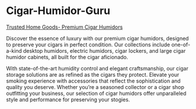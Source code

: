 # Cigar-Humidor-Guru
[Trusted Home Goods- Premium Cigar Humidors](https://trustedhomegoods.com/)

Discover the essence of luxury with our premium cigar humidors, designed to preserve your cigars in perfect condition. Our collections include one-of-a-kind desktop humidors, electric humidors, cigar lockers, and large cigar humidor cabinets, all built for the cigar aficionado.

With state-of-the-art humidity control and elegant craftsmanship, our cigar storage solutions are as refined as the cigars they protect. Elevate your smoking experience with accessories that reflect the sophistication and quality you deserve. Whether you’re a seasoned collector or a cigar shop outfitting your business, our selection of cigar humidors offer unparalleled style and performance for preserving your stogies.
